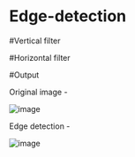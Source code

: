# Edge-detection



#Vertical filter

#Horizontal filter

#Output 


Original image -

![image](https://user-images.githubusercontent.com/81118476/132044202-4fbedbe4-dad6-4b7d-ba54-b0c04220c19b.png)


Edge detection -

![image](https://user-images.githubusercontent.com/81118476/132044249-81c7e526-0ebd-45f5-9d70-070a7855b68f.png)

